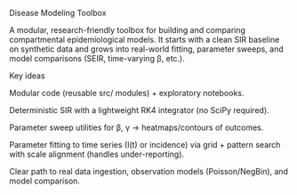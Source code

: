 Disease Modeling Toolbox

A modular, research-friendly toolbox for building and comparing compartmental epidemiological models. It starts with a clean SIR baseline on synthetic data and grows into real-world fitting, parameter sweeps, and model comparisons (SEIR, time-varying β, etc.).

Key ideas

Modular code (reusable src/ modules) + exploratory notebooks.

Deterministic SIR with a lightweight RK4 integrator (no SciPy required).

Parameter sweep utilities for β, γ → heatmaps/contours of outcomes.

Parameter fitting to time series (I(t) or incidence) via grid + pattern search with scale alignment (handles under-reporting).

Clear path to real data ingestion, observation models (Poisson/NegBin), and model comparison.


